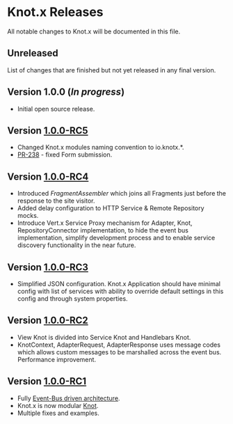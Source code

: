 # Knot.x Releases
All notable changes to Knot.x will be documented in this file.

## Unreleased
List of changes that are finished but not yet released in any final version.

## Version 1.0.0 (*In progress*)
- Initial open source release.

## Version [1.0.0-RC5](https://github.com/Cognifide/knotx/releases/tag/1.0.0-RC5)
- Changed Knot.x modules naming convention to io.knotx.*.
- [PR-238](https://github.com/Cognifide/knotx/pull/238) - fixed Form submission.

## Version [1.0.0-RC4](https://github.com/Cognifide/knotx/releases/tag/1.0.0-RC4)
- Introduced _FragmentAssembler_ which joins all Fragments just before the response to the site visitor.
- Added delay configuration to HTTP Service & Remote Repository mocks.
- Introduce Vert.x Service Proxy mechanism for Adapter, Knot, RepositoryConnector implementation, to hide the event bus implementation, simplify development process and to enable service discovery functionality in the near future.

## Version [1.0.0-RC3](https://github.com/Cognifide/knotx/releases/tag/1.0.0-RC3)
- Simplified JSON configuration. Knot.x Application should have minimal config with list of services 
with ability to override default settings in this config and through system properties.

## Version [1.0.0-RC2](https://github.com/Cognifide/knotx/releases/tag/1.0.0-RC2)
- View Knot is divided into Service Knot and Handlebars Knot.
- KnotContext, AdapterRequest, AdapterResponse uses message codes which allows custom messages
  to be marshalled across the event bus. Performance improvement.
  
## Version [1.0.0-RC1](https://github.com/Cognifide/knotx/releases/tag/1.0.0-RC1)
- Fully [Event-Bus driven architecture](https://github.com/Cognifide/knotx/issues/63).
- Knot.x is now modular [Knot](https://github.com/Cognifide/knotx/wiki/Knot).
- Multiple fixes and examples.
